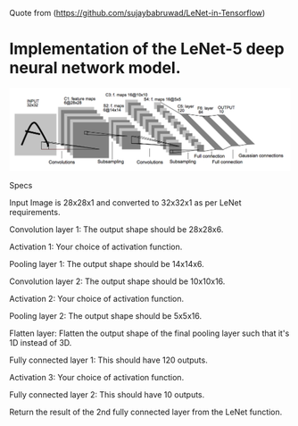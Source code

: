 Quote from (https://github.com/sujaybabruwad/LeNet-in-Tensorflow)

# Implementation of the LeNet-5 deep neural network model.

![LeNet-5 Architecture](lenet.png)

Specs

Input Image is 28x28x1 and converted to 32x32x1 as per LeNet requirements.

Convolution layer 1: The output shape should be 28x28x6.

Activation 1: Your choice of activation function.

Pooling layer 1: The output shape should be 14x14x6.

Convolution layer 2: The output shape should be 10x10x16.

Activation 2: Your choice of activation function.

Pooling layer 2: The output shape should be 5x5x16.

Flatten layer: Flatten the output shape of the final pooling layer such that it's 1D instead of 3D. 

Fully connected layer 1: This should have 120 outputs.

Activation 3: Your choice of activation function.

Fully connected layer 2: This should have 10 outputs.

Return the result of the 2nd fully connected layer from the LeNet function.
